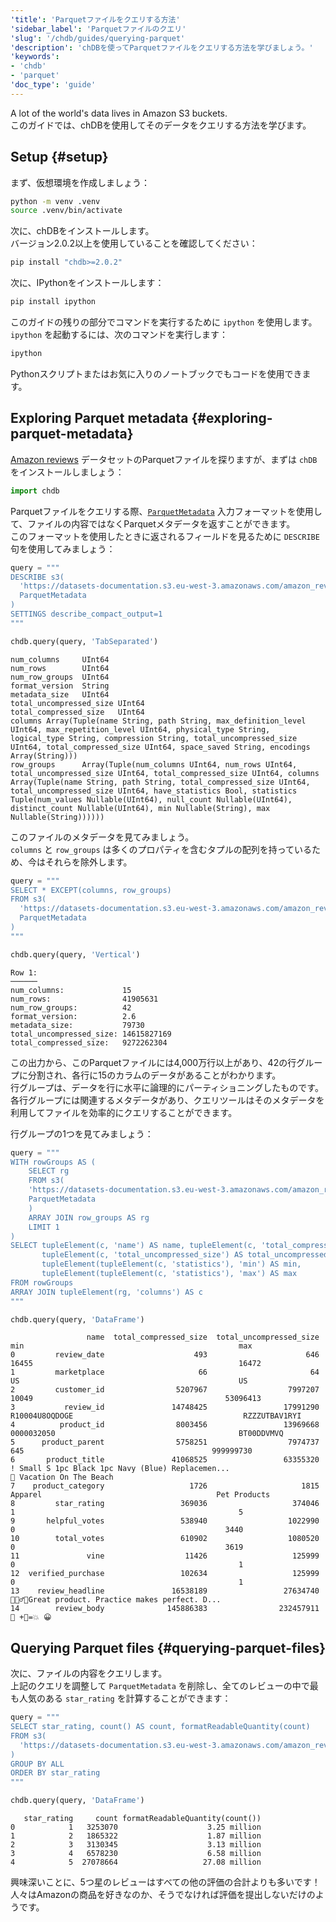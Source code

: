 ```yaml
---
'title': 'Parquetファイルをクエリする方法'
'sidebar_label': 'Parquetファイルのクエリ'
'slug': '/chdb/guides/querying-parquet'
'description': 'chDBを使ってParquetファイルをクエリする方法を学びましょう。'
'keywords':
- 'chdb'
- 'parquet'
'doc_type': 'guide'
---
```


A lot of the world's data lives in Amazon S3 buckets.  
このガイドでは、chDBを使用してそのデータをクエリする方法を学びます。

## Setup {#setup}

まず、仮想環境を作成しましょう：

```bash
python -m venv .venv
source .venv/bin/activate
```

次に、chDBをインストールします。  
バージョン2.0.2以上を使用していることを確認してください：

```bash
pip install "chdb>=2.0.2"
```

次に、IPythonをインストールします：

```bash
pip install ipython
```

このガイドの残りの部分でコマンドを実行するために `ipython` を使用します。  
`ipython` を起動するには、次のコマンドを実行します：

```bash
ipython
```

Pythonスクリプトまたはお気に入りのノートブックでもコードを使用できます。

## Exploring Parquet metadata {#exploring-parquet-metadata}

[Amazon reviews](/getting-started/example-datasets/amazon-reviews) データセットのParquetファイルを探りますが、まずは `chDB` をインストールしましょう：

```python
import chdb
```

Parquetファイルをクエリする際、[`ParquetMetadata`](/interfaces/formats/ParquetMetadata) 入力フォーマットを使用して、ファイルの内容ではなくParquetメタデータを返すことができます。  
このフォーマットを使用したときに返されるフィールドを見るために `DESCRIBE` 句を使用してみましょう：

```python
query = """
DESCRIBE s3(
  'https://datasets-documentation.s3.eu-west-3.amazonaws.com/amazon_reviews/amazon_reviews_2015.snappy.parquet', 
  ParquetMetadata
)
SETTINGS describe_compact_output=1
"""

chdb.query(query, 'TabSeparated')
```

```text
num_columns     UInt64
num_rows        UInt64
num_row_groups  UInt64
format_version  String
metadata_size   UInt64
total_uncompressed_size UInt64
total_compressed_size   UInt64
columns Array(Tuple(name String, path String, max_definition_level UInt64, max_repetition_level UInt64, physical_type String, logical_type String, compression String, total_uncompressed_size UInt64, total_compressed_size UInt64, space_saved String, encodings Array(String)))
row_groups      Array(Tuple(num_columns UInt64, num_rows UInt64, total_uncompressed_size UInt64, total_compressed_size UInt64, columns Array(Tuple(name String, path String, total_compressed_size UInt64, total_uncompressed_size UInt64, have_statistics Bool, statistics Tuple(num_values Nullable(UInt64), null_count Nullable(UInt64), distinct_count Nullable(UInt64), min Nullable(String), max Nullable(String))))))
```

このファイルのメタデータを見てみましょう。  
`columns` と `row_groups` は多くのプロパティを含むタプルの配列を持っているため、今はそれらを除外します。

```python
query = """
SELECT * EXCEPT(columns, row_groups)
FROM s3(
  'https://datasets-documentation.s3.eu-west-3.amazonaws.com/amazon_reviews/amazon_reviews_2015.snappy.parquet', 
  ParquetMetadata
)
"""

chdb.query(query, 'Vertical')
```

```text
Row 1:
──────
num_columns:             15
num_rows:                41905631
num_row_groups:          42
format_version:          2.6
metadata_size:           79730
total_uncompressed_size: 14615827169
total_compressed_size:   9272262304
```

この出力から、このParquetファイルには4,000万行以上があり、42の行グループに分割され、各行に15のカラムのデータがあることがわかります。  
行グループは、データを行に水平に論理的にパーティショニングしたものです。  
各行グループには関連するメタデータがあり、クエリツールはそのメタデータを利用してファイルを効率的にクエリすることができます。

行グループの1つを見てみましょう：

```python
query = """
WITH rowGroups AS (
    SELECT rg
    FROM s3(
    'https://datasets-documentation.s3.eu-west-3.amazonaws.com/amazon_reviews/amazon_reviews_2015.snappy.parquet',
    ParquetMetadata
    )
    ARRAY JOIN row_groups AS rg
    LIMIT 1
)
SELECT tupleElement(c, 'name') AS name, tupleElement(c, 'total_compressed_size') AS total_compressed_size, 
       tupleElement(c, 'total_uncompressed_size') AS total_uncompressed_size,
       tupleElement(tupleElement(c, 'statistics'), 'min') AS min,
       tupleElement(tupleElement(c, 'statistics'), 'max') AS max
FROM rowGroups
ARRAY JOIN tupleElement(rg, 'columns') AS c
"""

chdb.query(query, 'DataFrame')
```

```text
                 name  total_compressed_size  total_uncompressed_size                                                min                                                max
0         review_date                    493                      646                                              16455                                              16472
1         marketplace                     66                       64                                                 US                                                 US
2         customer_id                5207967                  7997207                                              10049                                           53096413
3           review_id               14748425                 17991290                                     R10004U8OQDOGE                                      RZZZUTBAV1RYI
4          product_id                8003456                 13969668                                         0000032050                                         BT00DDVMVQ
5      product_parent                5758251                  7974737                                                645                                          999999730
6       product_title               41068525                 63355320  ! Small S 1pc Black 1pc Navy (Blue) Replacemen...                            🌴 Vacation On The Beach
7    product_category                   1726                     1815                                            Apparel                                       Pet Products
8         star_rating                 369036                   374046                                                  1                                                  5
9       helpful_votes                 538940                  1022990                                                  0                                               3440
10        total_votes                 610902                  1080520                                                  0                                               3619
11               vine                  11426                   125999                                                  0                                                  1
12  verified_purchase                 102634                   125999                                                  0                                                  1
13    review_headline               16538189                 27634740                                                     🤹🏽‍♂️🎤Great product. Practice makes perfect. D...
14        review_body              145886383                232457911                                                                                              🚅 +🐧=💥 😀
```

## Querying Parquet files {#querying-parquet-files}

次に、ファイルの内容をクエリします。  
上記のクエリを調整して `ParquetMetadata` を削除し、全てのレビューの中で最も人気のある `star_rating` を計算することができます：

```python
query = """
SELECT star_rating, count() AS count, formatReadableQuantity(count)
FROM s3(
  'https://datasets-documentation.s3.eu-west-3.amazonaws.com/amazon_reviews/amazon_reviews_2015.snappy.parquet'
)
GROUP BY ALL
ORDER BY star_rating
"""

chdb.query(query, 'DataFrame')
```

```text
   star_rating     count formatReadableQuantity(count())
0            1   3253070                    3.25 million
1            2   1865322                    1.87 million
2            3   3130345                    3.13 million
3            4   6578230                    6.58 million
4            5  27078664                   27.08 million
```

興味深いことに、5つ星のレビューはすべての他の評価の合計よりも多いです！  
人々はAmazonの商品を好きなのか、そうでなければ評価を提出しないだけのようです。
